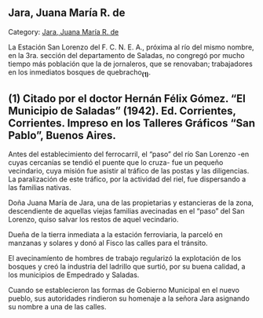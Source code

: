 ## Jara, Juana María R. de

Category: [Jara, Juana María R. de](http://descubrircorrientes.com.ar/2012/index.php/4269-biografias/f-g-h-i-j-k/jara-juana-maria-r-de)

La Estación San Lorenzo del F. C. N. E. A., próxima al río del mismo nombre, en la 3ra. sección del departamento de Saladas, no congregó por mucho tiempo más población que la de jornaleros, que se renovaban; trabajadores en los inmediatos bosques de quebracho<sub><strong>(1)</strong></sub>.

## **(1)** Citado por el doctor Hernán Félix Gómez. “El Municipio de Saladas” (1942). Ed. Corrientes, Corrientes. Impreso en los Talleres Gráficos “San Pablo”, Buenos Aires.

Antes del establecimiento del ferrocarril, el “paso” del río San Lorenzo -en cuyas cercanías se tendió el puente que lo cruza- fue un pequeño vecindario, cuya misión fue asistir al tráfico de las postas y las diligencias. La paralización de este tráfico, por la actividad del riel, fue dispersando a las familias nativas.

Doña Juana María de Jara, una de las propietarias y estancieras de la zona, descendiente de aquellas viejas familias avecinadas en el “paso” del San Lorenzo, quiso salvar los restos de aquel vecindario.

Dueña de la tierra inmediata a la estación ferroviaria, la parceló en manzanas y solares y donó al Fisco las calles para el tránsito.

El avecinamíento de hombres de trabajo regularizó la explotación de los bosques y creó la industria del ladrillo que surtió, por su buena calidad, a los municipios de Empedrado y Saladas.

Cuando se establecieron las formas de Gobierno Municipal en el nuevo pueblo, sus autoridades rindieron su homenaje a la señora Jara asignando su nombre a una de las calles.